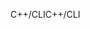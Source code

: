 <span data-ttu-id="a3150-101">C++/CLI</span><span class="sxs-lookup"><span data-stu-id="a3150-101">C++/CLI</span></span>
